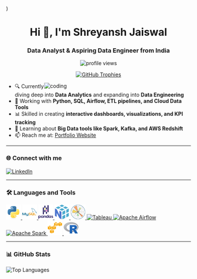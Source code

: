 
)

<h1 align="center">Hi 👋, I'm Shreyansh Jaiswal</h1>
<h3 align="center">Data Analyst & Aspiring Data Engineer from India</h3>

<p align="center">
  <img src="https://komarev.com/ghpvc/?username=shreyanshjaiswal1&label=Profile%20views&color=0e75b6&style=flat" alt="profile views" />
</p>

<p align="center">
  <a href="https://github.com/ryo-ma/github-profile-trophy">
    <img src="https://github-profile-trophy.vercel.app/?username=shreyanshjaiswal1&theme=flat&no-frame=true&row=1&column=7" alt="GitHub Trophies" />
  </a>
</p>

<img align="right" alt="coding" width="400" src="https://media.licdn.com/dms/image/C4E12AQFS2orslcG6VA/article-cover_image-shrink_600_2000/0/1601654296846?e=2147483647&v=beta&t=itdCVYrtXaVuTDFY2naHqZsnvivxfuWmg7loyouZjDM">

- 🔍 Currently diving deep into **Data Analytics** and expanding into **Data Engineering**
- 🔧 Working with **Python, SQL, Airflow, ETL pipelines, and Cloud Data Tools**
- 📊 Skilled in creating **interactive dashboards, visualizations, and KPI tracking**
- 🌱 Learning about **Big Data tools like Spark, Kafka, and AWS Redshift**
- 📫 Reach me at: [Portfolio Website](https://shreyanshjaiswal1.github.io/Portfolio-Website)

---

### 🌐 Connect with me

<p align="left">
  <a href="https://linkedin.com/in/shreyanshjaiswal1" target="blank">
    <img align="center" src="https://raw.githubusercontent.com/rahuldkjain/github-profile-readme-generator/master/src/images/icons/Social/linked-in-alt.svg" alt="LinkedIn" height="30" width="40" />
  </a>
</p>

---

### 🛠️ Languages and Tools

<p align="left">
  <a href="https://www.python.org" target="_blank"> <img src="https://raw.githubusercontent.com/devicons/devicon/master/icons/python/python-original.svg" alt="Python" width="40" height="40"/> </a>
  <a href="https://www.w3schools.com/sql/" target="_blank"> <img src="https://raw.githubusercontent.com/devicons/devicon/master/icons/mysql/mysql-original-wordmark.svg" alt="SQL" width="40" height="40"/> </a>
  <a href="https://pandas.pydata.org/" target="_blank"> <img src="https://raw.githubusercontent.com/devicons/devicon/master/icons/pandas/pandas-original-wordmark.svg" alt="Pandas" width="40" height="40"/> </a>
  <a href="https://numpy.org/" target="_blank"> <img src="https://raw.githubusercontent.com/devicons/devicon/master/icons/numpy/numpy-original.svg" alt="NumPy" width="40" height="40"/> </a>
  <a href="https://matplotlib.org/" target="_blank"> <img src="https://raw.githubusercontent.com/devicons/devicon/master/icons/matplotlib/matplotlib-original.svg" alt="Matplotlib" width="40" height="40"/> </a>
  <a href="https://www.tableau.com/" target="_blank"> <img src="https://raw.githubusercontent.com/devicons/devicon/master/icons/tableau/tableau-original-wordmark.svg" alt="Tableau" width="40" height="40"/> </a>
  <a href="https://airflow.apache.org/" target="_blank"> <img src="https://upload.wikimedia.org/wikipedia/commons/d/de/AirflowLogo.png" alt="Apache Airflow" width="40" height="40"/> </a>
  <a href="https://spark.apache.org/" target="_blank"> <img src="https://upload.wikimedia.org/wikipedia/commons/f/f3/Apache_Spark_logo.svg" alt="Apache Spark" width="40" height="40"/> </a>
  <a href="https://aws.amazon.com/redshift/" target="_blank"> <img src="https://raw.githubusercontent.com/devicons/devicon/master/icons/amazonwebservices/amazonwebservices-original.svg" alt="AWS Redshift" width="40" height="40"/> </a>
  <a href="https://www.r-project.org/" target="_blank"> <img src="https://raw.githubusercontent.com/devicons/devicon/master/icons/r/r-original.svg" alt="R" width="40" height="40"/> </a>
</p>

---

### 📊 GitHub Stats

<p>
  <img align="center" src="https://github-readme-stats.vercel.app/api/top-langs?username=shreyanshjaiswal1&show_icons=true&locale=en&layout=compact" alt="Top Languages" />
</p>
